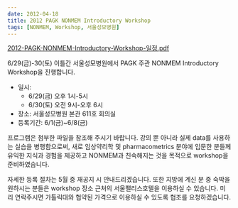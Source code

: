 ```yaml
---
date: 2012-04-18
title: 2012 PAGK NONMEM Introductory Workshop
tags: [NONMEM, Workshop, 서울성모병원]
---
```


[2012-PAGK-NONMEM-Introductory-Workshop-일정.pdf](2012-PAGK-NONMEM-Introductory-Workshop-일정.pdf)

6/29(금)-30(토) 이틀간 서울성모병원에서 PAGK 주관 NONMEM Introductory Workshop을 진행합니다. 

- 일시: 
    - 6/29(금) 오후 1시-5시 
    - 6/30(토) 오전 9시-오후 6시 
- 장소: 서울성모병원 본관 611호 회의실 
- 등록기간: 6/1(금)~6/8(금) 

프로그램은 첨부한 파일을 참조해 주시기 바랍니다. 
강의 뿐 아니라 실제 data를 사용하는 실습을 병행함으로써, 새로 임상약리학 및 pharmacometrics 분야에 입문한 
분들께 유익한 지식과 경험을 제공하고 NONMEM과 친숙해지는 것을 목적으로 workshop을 준비하였습니다. 

자세한 등록 절차는 5월 중 재공지 시 안내드리겠습니다. 
또한 지방에 계신 분 중 숙박을 원하시는 분들은 workshop 장소 근처의 서울팰리스호텔을 이용하실 수 있습니다. 
미리 연락주시면 가톨릭대와 협약된 가격으로 이용하실 수 있도록 협조를 요청하겠습니다.
